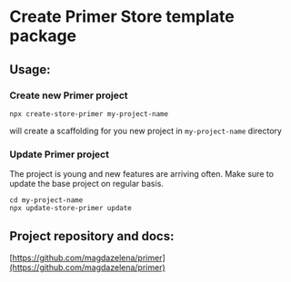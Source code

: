 # Create Primer Store template package

## Usage:
### Create new Primer project
```(bash)
npx create-store-primer my-project-name
```
will create a scaffolding for you new project in `my-project-name` directory

### Update Primer project
The project is young and new features are arriving often. Make sure to update the base project on regular basis.

```(bash)
cd my-project-name
npx update-store-primer update
```

## Project repository and docs:
[https://github.com/magdazelena/primer](https://github.com/magdazelena/primer)